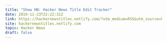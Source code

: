 ```yaml
---
title: "Show HN: Hacker News Title Edit Tracker"
date: 2019-11-23T22:22:31Z
link: https://hackernewstitles.netlify.com/?utm_medium=RSS&utm_source=hune
site: hackernewstitles.netlify.com
topic: Hacker News
draft: false
---
```

